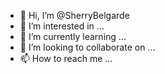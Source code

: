 - 👋 Hi, I’m @SherryBelgarde
- 👀 I’m interested in ...
- 🌱 I’m currently learning ...
- 💞️ I’m looking to collaborate on ...
- 📫 How to reach me ...

<!---
SherryBelgarde/SherryBelgarde is a ✨ special ✨ repository because its `README.md` (this file) appears on your GitHub profile.
You can click the Preview link to take a look at your changes.
--->
